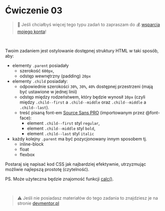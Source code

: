 # Ćwiczenie 03

> :loudspeaker: Jeśli chciałbyś więcej tego typu zadań to zapraszam do :moneybag: [wsparcia mojego konta](https://github.com/sponsors/devmentor-pl)!

&nbsp;

Twoim zadaniem jest ostylowanie dostępnej struktury HTML w taki sposób, aby:

- elementy `.parent` posiadały
    - szerokość `600px`,
    - odstęp wewnętrzny (padding) `20px`
- elementy `.child` posiadały:
    - odpowiednie szerokości `30%`, `30%`, `40%` dostępnej przestrzeni (mają być ustawione w jednej linii)
    - odstęp między rodzeństwem, który będzie wynosił `10px` (czyli między `.child--first` a `.child--middle` oraz `.child--middle` a `.child--last`).
    - treść pisaną font-em [Source Sans PRO](https://www.fontsquirrel.com/fonts/source-sans-pro) (importowanym przez @font-face):
        - element `.child--first` styl `regular`,
        - element `.child--middle` styl `bold`,
        - element `.child--last` styl `italic`
- każdy kolejny `.parent` ma być pozycjonowany innym sposobem tj.
    - inline-block
    - float
    - flexbox

Postaraj się napisać kod CSS jak najbardziej efektywnie, utrzyzmując możliwie najlepszą prostotę (czytelność).


PS. Może użyteczna będzie znajomość funkcji [calc()](https://www.w3schools.com/cssref/func_calc.asp).


&nbsp;

> :warning: Jeśli nie posiadasz materiałów do tego zadania to znajdziesz je na stronie [devmentor.pl](https://devmentor.pl/p/html-and-css-basics/)
